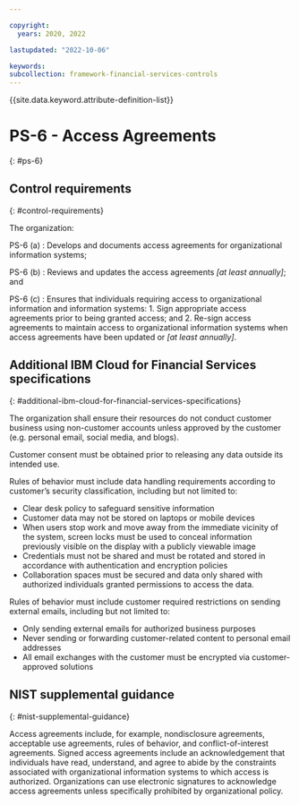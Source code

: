 ```yaml
---

copyright:
  years: 2020, 2022

lastupdated: "2022-10-06"

keywords: 
subcollection: framework-financial-services-controls
---
```


{{site.data.keyword.attribute-definition-list}}

               
# PS-6 - Access Agreements
{: #ps-6}

## Control requirements
{: #control-requirements}

The organization:

PS-6 (a)
    : Develops and documents access agreements for organizational information systems;

PS-6 (b)
    : Reviews and updates the access agreements _[at least annually]_; and

PS-6 (c)
    : Ensures that individuals requiring access to organizational information and information systems:
      1. Sign appropriate access agreements prior to being granted access; and
      2. Re-sign access agreements to maintain access to organizational information systems when access agreements have been updated or _[at least annually]_.

## Additional IBM Cloud for Financial Services specifications
{: #additional-ibm-cloud-for-financial-services-specifications}

The organization shall ensure their resources do not conduct customer business using non-customer accounts unless approved by the customer (e.g. personal email, social media, and blogs).

Customer consent must be obtained prior to releasing any data outside its intended use.

Rules of behavior must include data handling requirements according to customer’s security classification, including but not limited to:
- Clear desk policy to safeguard sensitive information
- Customer data may not be stored on laptops or mobile devices
- When users stop work and move away from the immediate vicinity of the system, screen locks must be used to conceal information previously visible on the display with a publicly viewable image
- Credentials must not be shared and must be rotated and stored in accordance with authentication and encryption policies
- Collaboration spaces must be secured and data only shared with authorized individuals granted permissions to access the data.

Rules of behavior must include customer required restrictions on sending external emails, including but not limited to:
- Only sending external emails for authorized business purposes
- Never sending or forwarding customer-related content to personal email addresses
- All email exchanges with the customer must be encrypted via customer-approved solutions

## NIST supplemental guidance
{: #nist-supplemental-guidance}

Access agreements include, for example, nondisclosure agreements, acceptable use agreements, rules of behavior, and conflict-of-interest agreements. Signed access agreements include an acknowledgement that individuals have read, understand, and agree to abide by the constraints associated with organizational information systems to which access is authorized. Organizations can use electronic signatures to acknowledge access agreements unless specifically prohibited by organizational policy.





